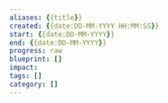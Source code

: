 ```yaml
---
aliases: {{title}}
created: {{date:DD-MM-YYYY HH:MM:SS}}
start: {{date:DD-MM-YYYY}}
end: {{date:DD-MM-YYYY}}
progress: raw
blueprint: []
impact: 
tags: []
category: []
---
```

